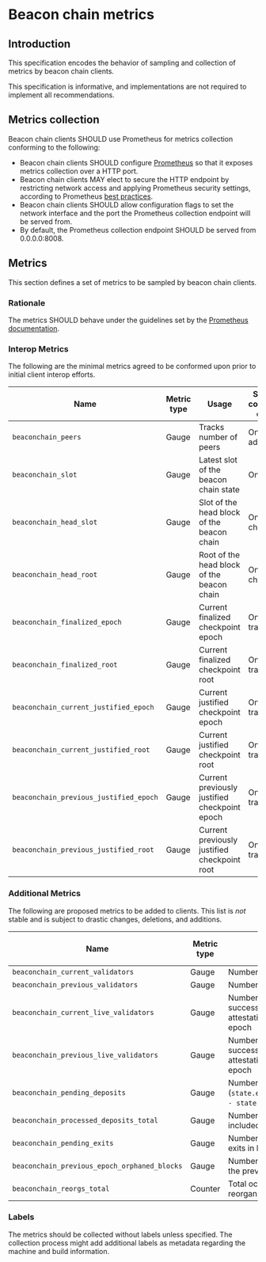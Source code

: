 # Beacon chain metrics

## Introduction

This specification encodes the behavior of sampling and collection of metrics by beacon chain clients.

This specification is informative, and implementations are not required to implement all recommendations.

## Metrics collection

Beacon chain clients SHOULD use Prometheus for metrics collection conforming to the following:

* Beacon chain clients SHOULD configure [Prometheus](https://prometheus.io/) so that it exposes metrics collection over a HTTP port.
* Beacon chain clients MAY elect to secure the HTTP endpoint by restricting network access and applying Prometheus security settings, according to Prometheus [best practices](https://prometheus.io/docs/operating/security/).
* Beacon chain clients SHOULD allow configuration flags to set the network interface and the port the Prometheus collection endpoint will be served from.
* By default, the Prometheus collection endpoint SHOULD be served from 0.0.0.0:8008.

## Metrics

This section defines a set of metrics to be sampled by beacon chain clients.

### Rationale

The metrics SHOULD behave under the guidelines set by the [Prometheus documentation](https://prometheus.io/docs/practices/instrumentation/#things-to-watch-out-for).

### Interop Metrics

The following are the minimal metrics agreed to be conformed upon prior to initial client interop efforts.

| Name | Metric type | Usage | Sample collection event |
|-----------------------------------------------|-------------|------------------------------------------------------------------------|----------------------|
| `beaconchain_peers`                           | Gauge       | Tracks number of peers                                                 | On peer add/drop     |
| `beaconchain_slot`                            | Gauge       | Latest slot of the beacon chain state                                  | On slot              |
| `beaconchain_head_slot`                       | Gauge       | Slot of the head block of the beacon chain                             | On fork choice       |
| `beaconchain_head_root`                       | Gauge       | Root of the head block of the beacon chain                             | On fork choice       |
| `beaconchain_finalized_epoch`                 | Gauge       | Current finalized checkpoint epoch                                     | On epoch transition  |
| `beaconchain_finalized_root`                  | Gauge       | Current finalized checkpoint root                                      | On epoch transition  |
| `beaconchain_current_justified_epoch`         | Gauge       | Current justified checkpoint epoch                                     | On epoch transition  |
| `beaconchain_current_justified_root`          | Gauge       | Current justified checkpoint root                                      | On epoch transition  |
| `beaconchain_previous_justified_epoch`        | Gauge       | Current previously justified checkpoint epoch                          | On epoch transition  |
| `beaconchain_previous_justified_root`         | Gauge       | Current previously justified checkpoint root                           | On epoch transition  |

### Additional Metrics

The following are proposed metrics to be added to clients. This list is _not_ stable and is subject to drastic changes, deletions, and additions.

| Name | Metric type | Usage | Sample collection event |
|-----------------------------------------------|-------------|--------------------------------------------------------------------------------------|---------------------|
| `beaconchain_current_validators`              | Gauge       | Number of `status="pending|active|exited|withdrawable"` validators in current epoch  | On epoch transition |
| `beaconchain_previous_validators`             | Gauge       | Number of `status="pending|active|exited|withdrawable"` validators in previous epoch | On epoch transition |
| `beaconchain_current_live_validators`         | Gauge       | Number of active validators that successfully included attestation on chain for current epoch  | On block  |
| `beaconchain_previous_live_validators`        | Gauge       | Number of active validators that successfully included attestation on chain for previous epoch | On block  |
| `beaconchain_pending_deposits`                | Gauge       | Number of pending deposits (`state.eth1_data.deposit_count - state.eth1_deposit_index`)        | On block  |
| `beaconchain_processed_deposits_total`        | Gauge       | Number of total deposits included on chain                                                     | On block  |
| `beaconchain_pending_exits`                   | Gauge       | Number of pending voluntary exits in local operation pool                                      | On slot   |
| `beaconchain_previous_epoch_orphaned_blocks`  | Gauge       | Number of blocks orphaned in the previous epoch                                      | On epoch transition |
| `beaconchain_reorgs_total`                    | Counter     | Total occurrences of reorganizations of the chain                                         | On fork choice |

### Labels

The metrics should be collected without labels unless specified. The collection process might add additional labels as metadata regarding the machine and build information.
